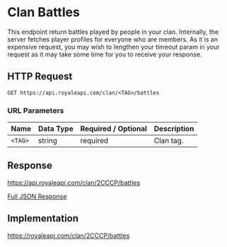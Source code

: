 # Clan Battles

This endpoint return battles played by people in your clan. Internally, the server fetches player profiles for everyone who are members. As it is an expensive request, you may wish to lengthen your timeout param in your request as it may take some time for you to receive your response.

## HTTP Request

`GET https://api.royaleapi.com/clan/<TAG>/battles`

### URL Parameters

Name | Data Type | Required / Optional | Description
--- | --- | --- | ---
`<TAG>` | string | required | Clan tag.

## Response

https://api.royaleapi.com/clan/2CCCP/battles

<a href="/json/clan_battles_2CCCP.json">Full JSON Response</a>

## Implementation

https://royaleapi.com/clan/2CCCP/battles
